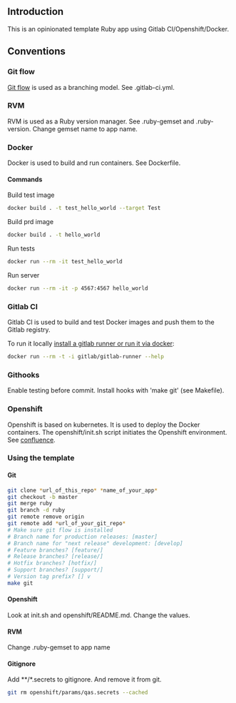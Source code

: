 ## Introduction

This is an opinionated template Ruby app using Gitlab CI/Openshift/Docker.

## Conventions

### Git flow

[Git flow](https://danielkummer.github.io/git-flow-cheatsheet/) is used as a branching model. See .gitlab-ci.yml.

### RVM

RVM is used as a Ruby version manager. See .ruby-gemset and .ruby-version. Change gemset name to app name.

### Docker

Docker is used to build and run containers. See Dockerfile.

#### Commands

Build test image
```bash
docker build . -t test_hello_world --target Test
```
Build prd image
```bash
docker build . -t hello_world
```
Run tests
```bash
docker run --rm -it test_hello_world
```
Run server
```bash
docker run --rm -it -p 4567:4567 hello_world
```

### Gitlab CI

Gitlab CI is used to build and test Docker images and push them to the Gitlab registry.

To run it locally [install a gitlab runner or run it via docker](https://docs.gitlab.com/runner/install/):

```bash
docker run --rm -t -i gitlab/gitlab-runner --help
```

### Githooks

Enable testing before commit. Install hooks with 'make git' (see Makefile).

### Openshift

Openshift is based on kubernetes. It is used to deploy the Docker containers. The openshift/init.sh script initiates the Openshift environment. See [confluence](https://viaadocumentation.atlassian.net/wiki/spaces/SI/pages/938147860/Openshift+basics+for+application+developers).

### Using the template

#### Git

```bash
git clone *url_of_this_repo* *name_of_your_app*
git checkout -b master
git merge ruby
git branch -d ruby
git remote remove origin
git remote add *url_of_your_git_repo*
# Make sure git flow is installed
# Branch name for production releases: [master]
# Branch name for "next release" development: [develop]
# Feature branches? [feature/]
# Release branches? [release/]
# Hotfix branches? [hotfix/]
# Support branches? [support/]
# Version tag prefix? [] v
make git
```
#### Openshift

Look at init.sh and openshift/README.md. Change the values.

#### RVM

Change .ruby-gemset to app name

#### Gitignore

Add \*\*/\*.secrets to gitignore. And remove it from git.

```bash
git rm openshift/params/qas.secrets --cached
```





